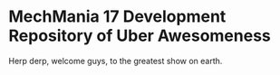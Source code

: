 # MechMania 17 Development Repository of Uber Awesomeness #

Herp derp, welcome guys, to the greatest show on earth.
